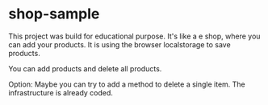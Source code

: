 # shop-sample
This project was build for educational purpose.
It's like a e shop, where you can add your products.
It is using the browser localstorage to save products.

You can add products and delete all products.

Option:
Maybe you can try to add a method to delete a single item.
The infrastructure is already coded.
